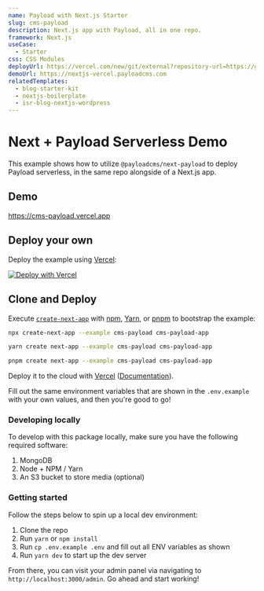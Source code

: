 ```yaml
---
name: Payload with Next.js Starter
slug: cms-payload
description: Next.js app with Payload, all in one repo.
framework: Next.js
useCase:
  - Starter
css: CSS Modules
deployUrl: https://vercel.com/new/git/external?repository-url=https://github.com/vercel/examples/tree/main/starter/cms-payload&project-name=cms-payload&repository-name=cms-payload
demoUrl: https://nextjs-vercel.payloadcms.com
relatedTemplates:
  - blog-starter-kit
  - nextjs-boilerplate
  - isr-blog-nextjs-wordpress
---
```


# Next + Payload Serverless Demo

This example shows how to utilize `@payloadcms/next-payload` to deploy Payload serverless, in the same repo alongside of a Next.js app.

## Demo

https://cms-payload.vercel.app

## Deploy your own

Deploy the example using [Vercel](https://vercel.com?utm_source=github&utm_medium=readme&utm_campaign=next-example):

[![Deploy with Vercel](https://vercel.com/button)](https://vercel.com/new/git/external?repository-url=https://github.com/vercel/examples/tree/main/starter/cms-payload&project-name=cms-payload&repository-name=cms-payload)

## Clone and Deploy

Execute [`create-next-app`](https://github.com/vercel/next.js/tree/canary/packages/create-next-app) with [npm](https://docs.npmjs.com/cli/init), [Yarn](https://yarnpkg.com/lang/en/docs/cli/create/), or [pnpm](https://pnpm.io) to bootstrap the example:

```bash
npx create-next-app --example cms-payload cms-payload-app
```

```bash
yarn create next-app --example cms-payload cms-payload-app
```

```bash
pnpm create next-app --example cms-payload cms-payload-app
```

Deploy it to the cloud with [Vercel](https://vercel.com/new?utm_source=github&utm_medium=readme&utm_campaign=next-example) ([Documentation](https://nextjs.org/docs/deployment)).

Fill out the same environment variables that are shown in the `.env.example` with your own values, and then you're good to go!

### Developing locally

To develop with this package locally, make sure you have the following required software:

1. MongoDB
2. Node + NPM / Yarn
3. An S3 bucket to store media (optional)

### Getting started

Follow the steps below to spin up a local dev environment:

1. Clone the repo
2. Run `yarn` or `npm install`
3. Run `cp .env.example .env` and fill out all ENV variables as shown
4. Run `yarn dev` to start up the dev server

From there, you can visit your admin panel via navigating to `http://localhost:3000/admin`. Go ahead and start working!
